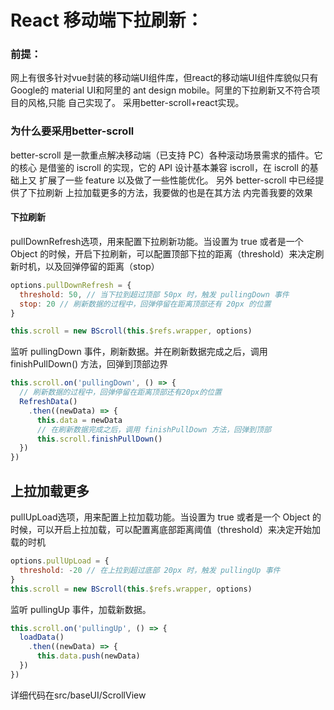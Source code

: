 # React 移动端下拉刷新： 

### 前提：

网上有很多针对vue封装的移动端UI组件库，但react的移动端UI组件库貌似只有Google的
material UI和阿里的 ant design mobile。阿里的下拉刷新又不符合项目的风格,只能
自己实现了。
采用better-scroll+react实现。

### 为什么要采用better-scroll

better-scroll 是一款重点解决移动端（已支持 PC）各种滚动场景需求的插件。它的核心
是借鉴的 iscroll 的实现，它的 API 设计基本兼容 iscroll，在 iscroll 的基础上又
扩展了一些 feature 以及做了一些性能优化。 
另外 better-scroll 中已经提供了下拉刷新 上拉加载更多的方法，我要做的也是在其方法
内完善我要的效果



#### 下拉刷新

pullDownRefresh选项，用来配置下拉刷新功能。当设置为 true 或者是一个 Object 的时候，开启下拉刷新，可以配置顶部下拉的距离（threshold）来决定刷新时机，以及回弹停留的距离（stop）

```javascript
options.pullDownRefresh = {
  threshold: 50, // 当下拉到超过顶部 50px 时，触发 pullingDown 事件
  stop: 20 // 刷新数据的过程中，回弹停留在距离顶部还有 20px 的位置
}

this.scroll = new BScroll(this.$refs.wrapper, options)
```

监听 pullingDown 事件，刷新数据。并在刷新数据完成之后，调用 finishPullDown() 方法，回弹到顶部边界

```javascript
this.scroll.on('pullingDown', () => {
  // 刷新数据的过程中，回弹停留在距离顶部还有20px的位置
  RefreshData()
    .then((newData) => {
      this.data = newData
      // 在刷新数据完成之后，调用 finishPullDown 方法，回弹到顶部
      this.scroll.finishPullDown()
  })
})
```



## 上拉加载更多

pullUpLoad选项，用来配置上拉加载功能。当设置为 true 或者是一个 Object 的时候，可以开启上拉加载，可以配置离底部距离阈值（threshold）来决定开始加载的时机

```javascript
options.pullUpLoad = {
  threshold: -20 // 在上拉到超过底部 20px 时，触发 pullingUp 事件
}
this.scroll = new BScroll(this.$refs.wrapper, options)
```

监听 pullingUp 事件，加载新数据。

```javascript
this.scroll.on('pullingUp', () => {
  loadData()
    .then((newData) => {
      this.data.push(newData)
  })
})
```

详细代码在src/baseUI/ScrollView
